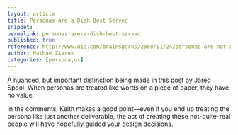 ```yaml
---
layout: article
title: Personas are a Dish Best Served
snippet: 
permalink: personas-are-a-dish-best-served
published: true
reference: http://www.uie.com/brainsparks/2008/01/24/personas-are-not-a-document/
author: Nathan Ziarek
categories: [persona,ux]
---
```



A nuanced, but important distinction being made in this post by Jared Spool. When personas are treated like words on a piece of paper, they have no value.

In the comments, Keith makes a good point—even if you end up treating the persona like just another deliverable, the act of creating these not-quite-real people will have hopefully guided your design decisions.